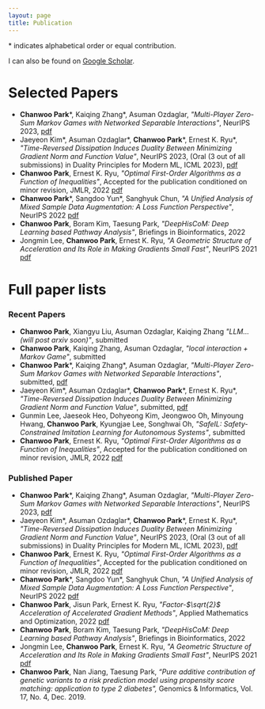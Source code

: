 ```yaml
---
layout: page
title: Publication
---
```

\* indicates alphabetical order or equal contribution.

I can also be found on [Google Scholar](https://scholar.google.com/citations?hl=en&authuser=2&user=FDG3_JMAAAAJ).

# Selected Papers 
- **Chanwoo Park**\*, Kaiqing Zhang\*, Asuman Ozdaglar, _"Multi-Player Zero-Sum Markov Games with Networked Separable Interactions"_, NeurIPS 2023, [pdf](https://arxiv.org/abs/2307.09470)
- Jaeyeon Kim\*, Asuman Ozdaglar\*, **Chanwoo Park**\*, Ernest K. Ryu\*, _"Time-Reversed Dissipation Induces Duality Between Minimizing Gradient Norm and Function Value"_, NeurIPS 2023, (Oral (3 out of all submissions) in Duality Principles for Modern ML, ICML 2023),  [pdf](https://arxiv.org/abs/2305.06628)
- **Chanwoo Park**, Ernest K. Ryu, _"Optimal First-Order Algorithms as a Function of Inequalities"_, Accepted for the publication conditioned on minor revision, JMLR, 2022 [pdf](https://arxiv.org/abs/2110.11035)
- **Chanwoo Park**\*, Sangdoo Yun\*, Sanghyuk Chun, _"A Unified Analysis of Mixed Sample Data Augmentation: A Loss Function Perspective"_, NeurIPS 2022 [pdf](https://arxiv.org/abs/2208.09913)
- **Chanwoo Park**, Boram Kim, Taesung Park, _"DeepHisCoM: Deep Learning based Pathway Analysis"_, Briefings in Bioinformatics, 2022
- Jongmin Lee, **Chanwoo Park**, Ernest K. Ryu, _"A Geometric Structure of Acceleration and Its Role in Making Gradients Small Fast"_, NeurIPS 2021 [pdf](https://arxiv.org/abs/2106.10439)


# Full paper lists
### Recent Papers
- **Chanwoo Park**, Xiangyu Liu, Asuman Ozdaglar, Kaiqing Zhang _"LLM...(will post arxiv soon)"_, submitted
- **Chanwoo Park**, Kaiqing Zhang, Asuman Ozdaglar, _"local interaction + Markov Game"_, submitted
- **Chanwoo Park**\*, Kaiqing Zhang\*, Asuman Ozdaglar, _"Multi-Player Zero-Sum Markov Games with Networked Separable Interactions"_, submitted, [pdf](https://arxiv.org/abs/2307.09470)
- Jaeyeon Kim\*, Asuman Ozdaglar\*, **Chanwoo Park**\*, Ernest K. Ryu\*, _"Time-Reversed Dissipation Induces Duality Between Minimizing Gradient Norm and Function Value"_, submitted, [pdf](https://arxiv.org/abs/2305.06628)
- Gunmin Lee, Jaeseok Heo, Dohyeong Kim, Jeongwoo Oh, Minyoung Hwang, **Chanwoo Park**, Kyungjae Lee, Songhwai Oh, _"SafeIL: Safety-Constrained Imitation Learning for Autonomous Systems"_, submitted
- **Chanwoo Park**, Ernest K. Ryu, _"Optimal First-Order Algorithms as a Function of Inequalities"_, Accepted for the publication conditioned on minor revision, JMLR, 2022 [pdf](https://arxiv.org/abs/2110.11035)

### Published Paper
- **Chanwoo Park**\*, Kaiqing Zhang\*, Asuman Ozdaglar, _"Multi-Player Zero-Sum Markov Games with Networked Separable Interactions"_, NeurIPS 2023, [pdf](https://arxiv.org/abs/2307.09470)
- Jaeyeon Kim\*, Asuman Ozdaglar\*, **Chanwoo Park**\*, Ernest K. Ryu\*, _"Time-Reversed Dissipation Induces Duality Between Minimizing Gradient Norm and Function Value"_, NeurIPS 2023, (Oral (3 out of all submissions) in Duality Principles for Modern ML, ICML 2023),  [pdf](https://arxiv.org/abs/2305.06628)
- **Chanwoo Park**, Ernest K. Ryu, _"Optimal First-Order Algorithms as a Function of Inequalities"_, Accepted for the publication conditioned on minor revision, JMLR, 2022 [pdf](https://arxiv.org/abs/2110.11035)
- **Chanwoo Park**\*, Sangdoo Yun\*, Sanghyuk Chun, _"A Unified Analysis of Mixed Sample Data Augmentation: A Loss Function Perspective"_, NeurIPS 2022 [pdf](https://arxiv.org/abs/2208.09913)
- **Chanwoo Park**, Jisun Park, Ernest K. Ryu, _"Factor-$\sqrt{2}$ Acceleration of Accelerated Gradient Methods"_, Applied Mathematics and Optimization, 2022 [pdf](https://arxiv.org/abs/2102.07366)
- **Chanwoo Park**, Boram Kim, Taesung Park, _"DeepHisCoM: Deep Learning based Pathway Analysis"_, Briefings in Bioinformatics, 2022
- Jongmin Lee, **Chanwoo Park**, Ernest K. Ryu, _"A Geometric Structure of Acceleration and Its Role in Making Gradients Small Fast"_, NeurIPS 2021 [pdf](https://arxiv.org/abs/2106.10439)
- **Chanwoo Park**, Nan Jiang, Taesung Park, _“Pure additive contribution of genetic variants to a risk prediction model using propensity score matching: application to type 2 diabetes",_ Genomics & Informatics, Vol. 17, No. 4, Dec. 2019. 
